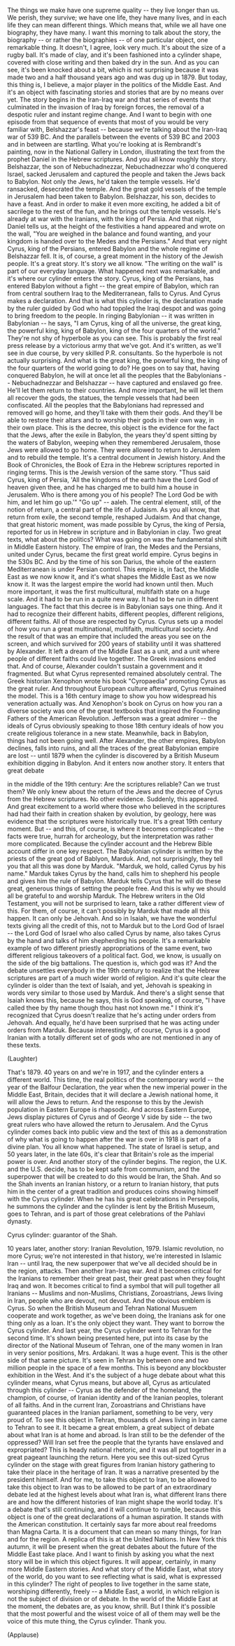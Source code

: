 
The things we make
have one supreme quality --
they live longer than us.
We perish, they survive;
we have one life, they have many lives,
and in each life they can mean different things.
Which means that, while we all have one biography,
they have many.
I want this morning to talk
about the story, the biography -- or rather the biographies --
of one particular object,
one remarkable thing.
It doesn&#39;t, I agree,
look very much.
It&#39;s about the size of a rugby ball.
It&#39;s made of clay,
and it&#39;s been fashioned
into a cylinder shape,
covered with close writing
and then baked dry in the sun.
And as you can see,
it&#39;s been knocked about a bit,
which is not surprising
because it was made two and a half thousand years ago
and was dug up
in 1879.
But today,
this thing is, I believe,
a major player
in the politics of the Middle East.
And it&#39;s an object
with fascinating stories
and stories that are by no means over yet.
The story begins
in the Iran-Iraq war
and that series of events
that culminated
in the invasion of Iraq
by foreign forces,
the removal of a despotic ruler
and instant regime change.
And I want to begin
with one episode from that sequence of events
that most of you would be very familiar with,
Belshazzar&#39;s feast --
because we&#39;re talking about the Iran-Iraq war
of 539 BC.
And the parallels
between the events
of 539 BC and 2003 and in between
are startling.
What you&#39;re looking at is Rembrandt&#39;s painting,
now in the National Gallery in London,
illustrating the text from the prophet Daniel
in the Hebrew scriptures.
And you all know roughly the story.
Belshazzar, the son of Nebuchadnezzar,
Nebuchadnezzar who&#39;d conquered Israel, sacked Jerusalem
and captured the people
and taken the Jews back to Babylon.
Not only the Jews, he&#39;d taken the temple vessels.
He&#39;d ransacked, desecrated the temple.
And the great gold vessels of the temple in Jerusalem
had been taken to Babylon.
Belshazzar, his son,
decides to have a feast.
And in order to make it even more exciting,
he added a bit of sacrilege to the rest of the fun,
and he brings out the temple vessels.
He&#39;s already at war with the Iranians,
with the king of Persia.
And that night, Daniel tells us,
at the height of the festivities
a hand appeared and wrote on the wall,
&quot;You are weighed in the balance and found wanting,
and your kingdom is handed over
to the Medes and the Persians.&quot;
And that very night
Cyrus, king of the Persians, entered Babylon
and the whole regime of Belshazzar fell.
It is, of course, a great moment
in the history
of the Jewish people.
It&#39;s a great story. It&#39;s story we all know.
&quot;The writing on the wall&quot;
is part of our everyday language.
What happened next
was remarkable,
and it&#39;s where our cylinder
enters the story.
Cyrus, king of the Persians,
has entered Babylon without a fight --
the great empire of Babylon,
which ran from central southern Iraq
to the Mediterranean,
falls to Cyrus.
And Cyrus makes a declaration.
And that is what this cylinder is,
the declaration made by the ruler guided by God
who had toppled the Iraqi despot
and was going to bring freedom to the people.
In ringing Babylonian --
it was written in Babylonian --
he says, &quot;I am Cyrus, king of all the universe,
the great king, the powerful king,
king of Babylon, king of the four quarters of the world.&quot;
They&#39;re not shy of hyperbole as you can see.
This is probably
the first real press release
by a victorious army
that we&#39;ve got.
And it&#39;s written, as we&#39;ll see in due course,
by very skilled P.R. consultants.
So the hyperbole is not actually surprising.
And what is the great king, the powerful king,
the king of the four quarters of the world going to do?
He goes on to say that, having conquered Babylon,
he will at once let all the peoples
that the Babylonians -- Nebuchadnezzar and Belshazzar --
have captured and enslaved
go free.
He&#39;ll let them return to their countries.
And more important,
he will let them all recover
the gods, the statues,
the temple vessels
that had been confiscated.
All the peoples that the Babylonians had repressed and removed
will go home,
and they&#39;ll take with them their gods.
And they&#39;ll be able to restore their altars
and to worship their gods
in their own way, in their own place.
This is the decree,
this object is the evidence
for the fact that the Jews,
after the exile in Babylon,
the years they&#39;d spent sitting by the waters of Babylon,
weeping when they remembered Jerusalem,
those Jews were allowed to go home.
They were allowed to return to Jerusalem
and to rebuild the temple.
It&#39;s a central document
in Jewish history.
And the Book of Chronicles, the Book of Ezra in the Hebrew scriptures
reported in ringing terms.
This is the Jewish version
of the same story.
&quot;Thus said Cyrus, king of Persia,
&#39;All the kingdoms of the earth have the Lord God of heaven given thee,
and he has charged me
to build him a house in Jerusalem.
Who is there among you of his people?
The Lord God be with him,
and let him go up.&#39;&quot;
&quot;Go up&quot; -- aaleh.
The central element, still,
of the notion of return,
a central part
of the life of Judaism.
As you all know, that return from exile,
the second temple,
reshaped Judaism.
And that change,
that great historic moment,
was made possible by Cyrus, the king of Persia,
reported for us in Hebrew in scripture
and in Babylonian in clay.
Two great texts,
what about the politics?
What was going on
was the fundamental shift in Middle Eastern history.
The empire of Iran, the Medes and the Persians,
united under Cyrus,
became the first great world empire.
Cyrus begins in the 530s BC.
And by the time of his son Darius,
the whole of the eastern Mediterranean
is under Persian control.
This empire is, in fact,
the Middle East as we now know it,
and it&#39;s what shapes the Middle East as we now know it.
It was the largest empire the world had known until then.
Much more important,
it was the first
multicultural, multifaith state
on a huge scale.
And it had to be run in a quite new way.
It had to be run in different languages.
The fact that this decree is in Babylonian says one thing.
And it had to recognize their different habits,
different peoples, different religions, different faiths.
All of those are respected by Cyrus.
Cyrus sets up a model
of how you run
a great multinational, multifaith, multicultural society.
And the result of that
was an empire that included the areas you see on the screen,
and which survived for 200 years of stability
until it was shattered by Alexander.
It left a dream of the Middle East as a unit,
and a unit where people of different faiths
could live together.
The Greek invasions ended that.
And of course, Alexander couldn&#39;t sustain a government
and it fragmented.
But what Cyrus represented
remained absolutely central.
The Greek historian Xenophon
wrote his book &quot;Cyropaedia&quot;
promoting Cyrus as the great ruler.
And throughout European culture afterward,
Cyrus remained the model.
This is a 16th century image
to show you how widespread
his veneration actually was.
And Xenophon&#39;s book on Cyrus
on how you ran a diverse society
was one of the great textbooks
that inspired the Founding Fathers
of the American Revolution.
Jefferson was a great admirer --
the ideals of Cyrus
obviously speaking to those 18th century ideals
of how you create religious tolerance
in a new state.
Meanwhile, back in Babylon,
things had not been going well.
After Alexander, the other empires,
Babylon declines, falls into ruins,
and all the traces of the great Babylonian empire are lost --
until 1879
when the cylinder is discovered
by a British Museum exhibition digging in Babylon.
And it enters now another story.
It enters that great debate

in the middle of the 19th century:
Are the scriptures reliable? Can we trust them?
We only knew
about the return of the Jews and the decree of Cyrus
from the Hebrew scriptures.
No other evidence.
Suddenly, this appeared.
And great excitement
to a world where those who believed in the scriptures
had had their faith in creation shaken
by evolution, by geology,
here was evidence
that the scriptures were historically true.
It&#39;s a great 19th century moment.
But -- and this, of course, is where it becomes complicated --
the facts were true,
hurrah for archeology,
but the interpretation was rather more complicated.
Because the cylinder account and the Hebrew Bible account
differ in one key respect.
The Babylonian cylinder
is written by the priests
of the great god of Bablyon, Marduk.
And, not surprisingly,
they tell you that all this was done by Marduk.
&quot;Marduk, we hold, called Cyrus by his name.&quot;
Marduk takes Cyrus by the hand,
calls him to shepherd his people
and gives him the rule of Babylon.
Marduk tells Cyrus
that he will do these great, generous things
of setting the people free.
And this is why we should all be grateful to
and worship Marduk.
The Hebrew writers
in the Old Testament,
you will not be surprised to learn,
take a rather different view of this.
For them, of course, it can&#39;t possibly by Marduk
that made all this happen.
It can only be Jehovah.
And so in Isaiah,
we have the wonderful texts
giving all the credit of this,
not to Marduk
but to the Lord God of Israel --
the Lord God of Israel
who also called Cyrus by name,
also takes Cyrus by the hand
and talks of him shepherding his people.
It&#39;s a remarkable example
of two different priestly appropriations of the same event,
two different religious takeovers
of a political fact.
God, we know,
is usually on the side of the big battalions.
The question is, which god was it?
And the debate unsettles
everybody in the 19th century
to realize that the Hebrew scriptures
are part of a much wider world of religion.
And it&#39;s quite clear
the cylinder is older than the text of Isaiah,
and yet, Jehovah is speaking
in words very similar
to those used by Marduk.
And there&#39;s a slight sense that Isaiah knows this,
because he says,
this is God speaking, of course,
&quot;I have called thee by thy name
though thou hast not known me.&quot;
I think it&#39;s recognized
that Cyrus doesn&#39;t realize
that he&#39;s acting under orders from Jehovah.
And equally, he&#39;d have been surprised that he was acting under orders from Marduk.
Because interestingly, of course,
Cyrus is a good Iranian
with a totally different set of gods
who are not mentioned in any of these texts.

(Laughter)

That&#39;s 1879.
40 years on
and we&#39;re in 1917,
and the cylinder enters a different world.
This time, the real politics
of the contemporary world --
the year of the Balfour Declaration,
the year when the new imperial power in the Middle East, Britain,
decides that it will declare
a Jewish national home,
it will allow
the Jews to return.
And the response to this
by the Jewish population in Eastern Europe is rhapsodic.
And across Eastern Europe,
Jews display pictures of Cyrus
and of George V
side by side --
the two great rulers
who have allowed the return to Jerusalem.
And the Cyrus cylinder comes back into public view
and the text of this
as a demonstration of why what is going to happen
after the war is over in 1918
is part of a divine plan.
You all know what happened.
The state of Israel is setup,
and 50 years later, in the late 60s,
it&#39;s clear that Britain&#39;s role as the imperial power is over.
And another story of the cylinder begins.
The region, the U.K. and the U.S. decide,
has to be kept safe from communism,
and the superpower that will be created to do this
would be Iran, the Shah.
And so the Shah invents an Iranian history,
or a return to Iranian history,
that puts him in the center of a great tradition
and produces coins
showing himself
with the Cyrus cylinder.
When he has his great celebrations in Persepolis,
he summons the cylinder
and the cylinder is lent by the British Museum, goes to Tehran,
and is part of those great celebrations
of the Pahlavi dynasty.

Cyrus cylinder: guarantor of the Shah.

10 years later, another story:
Iranian Revolution, 1979.
Islamic revolution, no more Cyrus;
we&#39;re not interested in that history,
we&#39;re interested in Islamic Iran --
until Iraq,
the new superpower that we&#39;ve all decided should be in the region,
attacks.
Then another Iran-Iraq war.
And it becomes critical for the Iranians
to remember their great past,
their great past
when they fought Iraq and won.
It becomes critical to find a symbol
that will pull together all Iranians --
Muslims and non-Muslims,
Christians, Zoroastrians, Jews living in Iran,
people who are devout, not devout.
And the obvious emblem is Cyrus.
So when the British Museum and Tehran National Musuem
cooperate and work together, as we&#39;ve been doing,
the Iranians ask for one thing only
as a loan.
It&#39;s the only object they want.
They want to borrow the Cyrus cylinder.
And last year,
the Cyrus cylinder went to Tehran
for the second time.
It&#39;s shown being presented here, put into its case
by the director of the National Museum of Tehran,
one of the many women in Iran in very senior positions,
Mrs. Ardakani.
It was a huge event.
This is the other side of that same picture.
It&#39;s seen in Tehran
by between one and two million people
in the space of a few months.
This is beyond any blockbuster exhibition
in the West.
And it&#39;s the subject of a huge debate
about what this cylinder means, what Cyrus means,
but above all, Cyrus as articulated through this cylinder --
Cyrus as the defender of the homeland,
the champion, of course, of Iranian identity
and of the Iranian peoples,
tolerant of all faiths.
And in the current Iran,
Zoroastrians and Christians have guaranteed places
in the Iranian parliament, something to be very, very proud of.
To see this object in Tehran,
thousands of Jews living in Iran
came to Tehran to see it.
It became a great emblem,
a great subject of debate
about what Iran is at home and abroad.
Is Iran still to be the defender of the oppressed?
Will Iran set free the people
that the tyrants have enslaved and expropriated?
This is heady national rhetoric,
and it was all put together
in a great pageant
launching the return.
Here you see this out-sized Cyrus cylinder on the stage
with great figures from Iranian history
gathering to take their place
in the heritage of Iran.
It was a narrative presented
by the president himself.
And for me,
to take this object to Iran,
to be allowed to take this object to Iran
was to be allowed to be part
of an extraordinary debate
led at the highest levels
about what Iran is,
what different Irans there are
and how the different histories of Iran
might shape the world today.
It&#39;s a debate that&#39;s still continuing,
and it will continue to rumble,
because this object
is one of the great declarations
of a human aspiration.
It stands with the American constitution.
It certainly says far more about real freedoms
than Magna Carta.
It is a document that can mean so many things,
for Iran and for the region.
A replica of this
is at the United Nations.
In New York this autumn, it will be present
when the great debates
about the future of the Middle East take place.
And I want to finish by asking you
what the next story will be
in which this object figures.
It will appear, certainly,
in many more Middle Eastern stories.
And what story of the Middle East,
what story of the world,
do you want to see
reflecting what is said,
what is expressed in this cylinder?
The right of peoples
to live together in the same state,
worshiping differently, freely --
a Middle East, a world,
in which religion is not the subject of division
or of debate.
In the world of the Middle East at the moment,
the debates are, as you know, shrill.
But I think it&#39;s possible
that the most powerful and the wisest voice of all of them
may well be the voice
of this mute thing,
the Cyrus cylinder.
Thank you.

(Applause)

